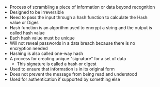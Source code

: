 - Process of scrambling a piece of information or data beyond recognition
- Designed to be irreversible
- Need to pass the input through a hash function to calculate the Hash value or Diges
- Hash function is an algorithm used to encrypt a string and the output is called hash value
- Each hash value must be unique
- Will not reveal passwords in a data breach because there is no encryption needed
- Hashing is also called one-way hash
- A process for creating unique "signature" for a set of data
	- This signature is called a hash or digest
- Used to ensure that information is in its original form
- Does not prevent the message from being read and understood
- Used for authentication if supported by something else